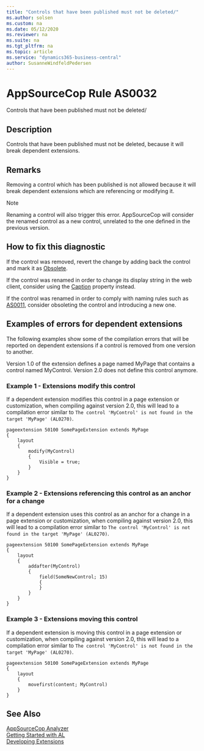 ```yaml
---
title: "Controls that have been published must not be deleted/"
ms.author: solsen
ms.custom: na
ms.date: 05/12/2020
ms.reviewer: na
ms.suite: na
ms.tgt_pltfrm: na
ms.topic: article
ms.service: "dynamics365-business-central"
author: SusanneWindfeldPedersen
---
```

[//]: # (START>DO_NOT_EDIT)
[//]: # (IMPORTANT:Do not edit any of the content between here and the END>DO_NOT_EDIT.)
[//]: # (Any modifications should be made in the .xml files in the ModernDev repo.)
# AppSourceCop Rule AS0032
Controls that have been published must not be deleted/  

## Description
Controls that have been published must not be deleted, because it will break dependent extensions.

[//]: # (IMPORTANT: END>DO_NOT_EDIT)

## Remarks
Removing a control which has been published is not allowed because it will break dependent extensions which are referencing or modifying it.

> [!NOTE]  
> Renaming a control will also trigger this error. AppSourceCop will consider the renamed control as a new control, unrelated to the one defined in the previous version.

## How to fix this diagnostic

If the control was removed, revert the change by adding back the control and mark it as [Obsolete](../properties/devenv-obsoletestate-property.md).

If the control was renamed in order to change its display string in the web client, consider using the [Caption](../properties/devenv-caption-property.md) property instead.

If the control was renamed in order to comply with naming rules such as [AS0011](appsourcecop-as0011-identifiersmusthaveaffix.md), consider obsoleting the control and introducing a new one.

## Examples of errors for dependent extensions

The following examples show some of the compilation errors that will be reported on dependent extensions if a control is removed from one version to another.

Version 1.0 of the extension defines a page named MyPage that contains a control named MyControl. Version 2.0 does not define this control anymore.

### Example 1 - Extensions modify this control

If a dependent extension modifies this control in a page extension or customization, when compiling against version 2.0, this will lead to a compilation error similar to `The control 'MyControl' is not found in the target 'MyPage' (AL0270)`.

```
pageextension 50100 SomePageExtension extends MyPage
{
    layout
    {
        modify(MyControl)
        {
            Visible = true;
        }
    }
}
```

### Example 2 - Extensions referencing this control as an anchor for a change

If a dependent extension uses this control as an anchor for a change in a page extension or customization, when compiling against version 2.0, this will lead to a compilation error similar to `The control 'MyControl' is not found in the target 'MyPage' (AL0270)`.

```
pageextension 50100 SomePageExtension extends MyPage
{
    layout
    {
        addafter(MyControl)
        {
            field(SomeNewControl; 15)
            {
            }
        }
    }
}
```

### Example 3 - Extensions moving this control

If a dependent extension is moving this control in a page extension or customization, when compiling against version 2.0, this will lead to a compilation error similar to `The control 'MyControl' is not found in the target 'MyPage' (AL0270)`.

```
pageextension 50100 SomePageExtension extends MyPage
{
    layout
    {
        movefirst(content; MyControl)
    }
}
```

## See Also  
[AppSourceCop Analyzer](appsourcecop.md)  
[Getting Started with AL](../devenv-get-started.md)  
[Developing Extensions](../devenv-dev-overview.md)  
